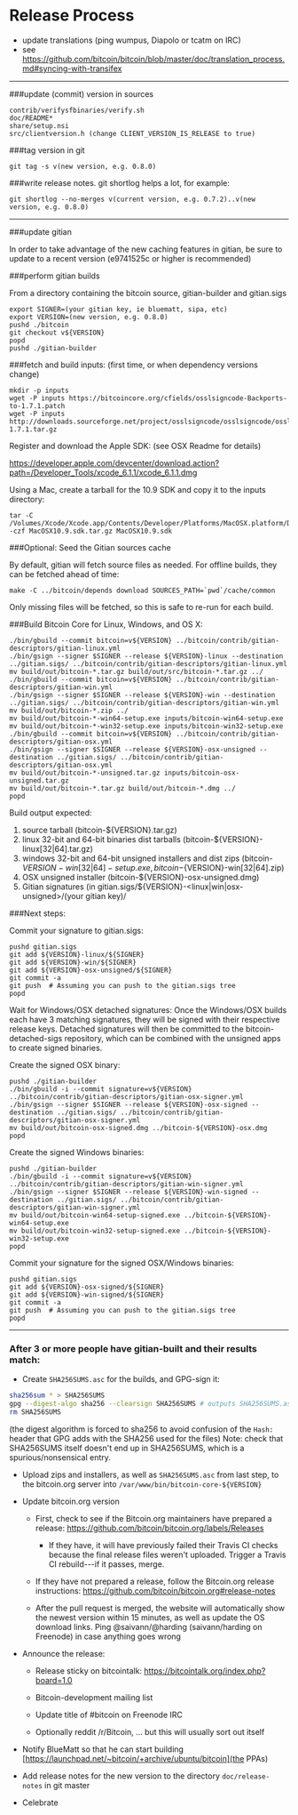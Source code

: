 Release Process
====================

* update translations (ping wumpus, Diapolo or tcatm on IRC)
* see https://github.com/bitcoin/bitcoin/blob/master/doc/translation_process.md#syncing-with-transifex

* * *

###update (commit) version in sources

	contrib/verifysfbinaries/verify.sh
	doc/README*
	share/setup.nsi
	src/clientversion.h (change CLIENT_VERSION_IS_RELEASE to true)

###tag version in git

	git tag -s v(new version, e.g. 0.8.0)

###write release notes. git shortlog helps a lot, for example:

	git shortlog --no-merges v(current version, e.g. 0.7.2)..v(new version, e.g. 0.8.0)

* * *

###update gitian

 In order to take advantage of the new caching features in gitian, be sure to update to a recent version (e9741525c or higher is recommended)

###perform gitian builds

 From a directory containing the bitcoin source, gitian-builder and gitian.sigs
  
	export SIGNER=(your gitian key, ie bluematt, sipa, etc)
	export VERSION=(new version, e.g. 0.8.0)
	pushd ./bitcoin
	git checkout v${VERSION}
	popd
	pushd ./gitian-builder

###fetch and build inputs: (first time, or when dependency versions change)
 
	mkdir -p inputs
	wget -P inputs https://bitcoincore.org/cfields/osslsigncode-Backports-to-1.7.1.patch
	wget -P inputs http://downloads.sourceforge.net/project/osslsigncode/osslsigncode/osslsigncode-1.7.1.tar.gz

 Register and download the Apple SDK: (see OSX Readme for details)
 
 https://developer.apple.com/devcenter/download.action?path=/Developer_Tools/xcode_6.1.1/xcode_6.1.1.dmg
 
 Using a Mac, create a tarball for the 10.9 SDK and copy it to the inputs directory:
 
	tar -C /Volumes/Xcode/Xcode.app/Contents/Developer/Platforms/MacOSX.platform/Developer/SDKs/ -czf MacOSX10.9.sdk.tar.gz MacOSX10.9.sdk

###Optional: Seed the Gitian sources cache

  By default, gitian will fetch source files as needed. For offline builds, they can be fetched ahead of time:

	make -C ../bitcoin/depends download SOURCES_PATH=`pwd`/cache/common

  Only missing files will be fetched, so this is safe to re-run for each build.

###Build Bitcoin Core for Linux, Windows, and OS X:
  
	./bin/gbuild --commit bitcoin=v${VERSION} ../bitcoin/contrib/gitian-descriptors/gitian-linux.yml
	./bin/gsign --signer $SIGNER --release ${VERSION}-linux --destination ../gitian.sigs/ ../bitcoin/contrib/gitian-descriptors/gitian-linux.yml
	mv build/out/bitcoin-*.tar.gz build/out/src/bitcoin-*.tar.gz ../
	./bin/gbuild --commit bitcoin=v${VERSION} ../bitcoin/contrib/gitian-descriptors/gitian-win.yml
	./bin/gsign --signer $SIGNER --release ${VERSION}-win --destination ../gitian.sigs/ ../bitcoin/contrib/gitian-descriptors/gitian-win.yml
	mv build/out/bitcoin-*.zip ../
	mv build/out/bitcoin-*-win64-setup.exe inputs/bitcoin-win64-setup.exe
	mv build/out/bitcoin-*-win32-setup.exe inputs/bitcoin-win32-setup.exe
	./bin/gbuild --commit bitcoin=v${VERSION} ../bitcoin/contrib/gitian-descriptors/gitian-osx.yml
	./bin/gsign --signer $SIGNER --release ${VERSION}-osx-unsigned --destination ../gitian.sigs/ ../bitcoin/contrib/gitian-descriptors/gitian-osx.yml
	mv build/out/bitcoin-*-unsigned.tar.gz inputs/bitcoin-osx-unsigned.tar.gz
	mv build/out/bitcoin-*.tar.gz build/out/bitcoin-*.dmg ../
	popd
  Build output expected:

  1. source tarball (bitcoin-${VERSION}.tar.gz)
  2. linux 32-bit and 64-bit binaries dist tarballs (bitcoin-${VERSION}-linux[32|64].tar.gz)
  3. windows 32-bit and 64-bit unsigned installers and dist zips (bitcoin-${VERSION}-win[32|64]-setup.exe, bitcoin-${VERSION}-win[32|64].zip)
  4. OSX unsigned installer (bitcoin-${VERSION}-osx-unsigned.dmg)
  5. Gitian signatures (in gitian.sigs/${VERSION}-<linux|win|osx-unsigned>/(your gitian key)/

###Next steps:

Commit your signature to gitian.sigs:

	pushd gitian.sigs
	git add ${VERSION}-linux/${SIGNER}
	git add ${VERSION}-win/${SIGNER}
	git add ${VERSION}-osx-unsigned/${SIGNER}
	git commit -a
	git push  # Assuming you can push to the gitian.sigs tree
	popd

  Wait for Windows/OSX detached signatures:
	Once the Windows/OSX builds each have 3 matching signatures, they will be signed with their respective release keys.
	Detached signatures will then be committed to the bitcoin-detached-sigs repository, which can be combined with the unsigned apps to create signed binaries.

  Create the signed OSX binary:

	pushd ./gitian-builder
	./bin/gbuild -i --commit signature=v${VERSION} ../bitcoin/contrib/gitian-descriptors/gitian-osx-signer.yml
	./bin/gsign --signer $SIGNER --release ${VERSION}-osx-signed --destination ../gitian.sigs/ ../bitcoin/contrib/gitian-descriptors/gitian-osx-signer.yml
	mv build/out/bitcoin-osx-signed.dmg ../bitcoin-${VERSION}-osx.dmg
	popd

  Create the signed Windows binaries:

	pushd ./gitian-builder
	./bin/gbuild -i --commit signature=v${VERSION} ../bitcoin/contrib/gitian-descriptors/gitian-win-signer.yml
	./bin/gsign --signer $SIGNER --release ${VERSION}-win-signed --destination ../gitian.sigs/ ../bitcoin/contrib/gitian-descriptors/gitian-win-signer.yml
	mv build/out/bitcoin-win64-setup-signed.exe ../bitcoin-${VERSION}-win64-setup.exe
	mv build/out/bitcoin-win32-setup-signed.exe ../bitcoin-${VERSION}-win32-setup.exe
	popd

Commit your signature for the signed OSX/Windows binaries:

	pushd gitian.sigs
	git add ${VERSION}-osx-signed/${SIGNER}
	git add ${VERSION}-win-signed/${SIGNER}
	git commit -a
	git push  # Assuming you can push to the gitian.sigs tree
	popd

-------------------------------------------------------------------------

### After 3 or more people have gitian-built and their results match:

- Create `SHA256SUMS.asc` for the builds, and GPG-sign it:
```bash
sha256sum * > SHA256SUMS
gpg --digest-algo sha256 --clearsign SHA256SUMS # outputs SHA256SUMS.asc
rm SHA256SUMS
```
(the digest algorithm is forced to sha256 to avoid confusion of the `Hash:` header that GPG adds with the SHA256 used for the files)
Note: check that SHA256SUMS itself doesn't end up in SHA256SUMS, which is a spurious/nonsensical entry.

- Upload zips and installers, as well as `SHA256SUMS.asc` from last step, to the bitcoin.org server
  into `/var/www/bin/bitcoin-core-${VERSION}`

- Update bitcoin.org version

  - First, check to see if the Bitcoin.org maintainers have prepared a
    release: https://github.com/bitcoin/bitcoin.org/labels/Releases

      - If they have, it will have previously failed their Travis CI
        checks because the final release files weren't uploaded.
        Trigger a Travis CI rebuild---if it passes, merge.

  - If they have not prepared a release, follow the Bitcoin.org release
    instructions: https://github.com/bitcoin/bitcoin.org#release-notes

  - After the pull request is merged, the website will automatically show the newest version within 15 minutes, as well
    as update the OS download links. Ping @saivann/@harding (saivann/harding on Freenode) in case anything goes wrong

- Announce the release:

  - Release sticky on bitcointalk: https://bitcointalk.org/index.php?board=1.0

  - Bitcoin-development mailing list

  - Update title of #bitcoin on Freenode IRC

  - Optionally reddit /r/Bitcoin, ... but this will usually sort out itself

- Notify BlueMatt so that he can start building [https://launchpad.net/~bitcoin/+archive/ubuntu/bitcoin](the PPAs)

- Add release notes for the new version to the directory `doc/release-notes` in git master

- Celebrate
